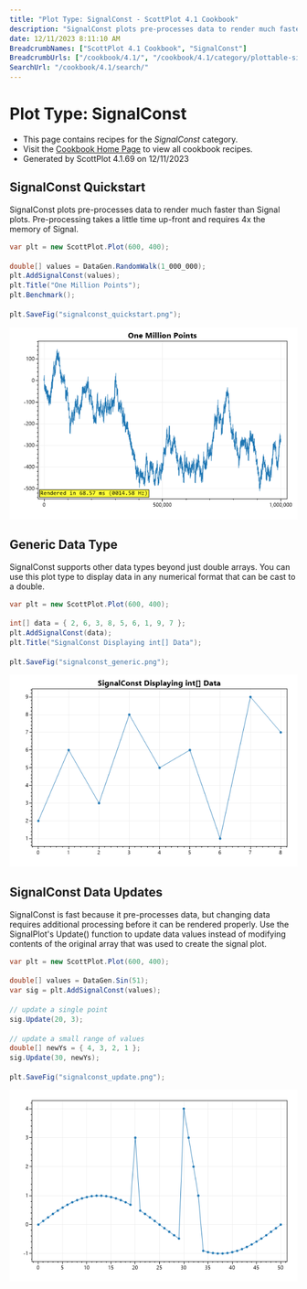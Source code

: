 ```yaml
---
title: "Plot Type: SignalConst - ScottPlot 4.1 Cookbook"
description: "SignalConst plots pre-processes data to render much faster than Signal plots. Pre-processing takes time up-front and requires 4x the memory of Signal."
date: 12/11/2023 8:11:10 AM
BreadcrumbNames: ["ScottPlot 4.1 Cookbook", "SignalConst"]
BreadcrumbUrls: ["/cookbook/4.1/", "/cookbook/4.1/category/plottable-signalconst/"]
SearchUrl: "/cookbook/4.1/search/"
---
```


# Plot Type: SignalConst
* This page contains recipes for the _SignalConst_ category.
* Visit the [Cookbook Home Page](../../) to view all cookbook recipes.
* Generated by ScottPlot 4.1.69 on 12/11/2023
## SignalConst Quickstart

SignalConst plots pre-processes data to render much faster than Signal plots. Pre-processing takes a little time up-front and requires 4x the memory of Signal.

```cs
var plt = new ScottPlot.Plot(600, 400);

double[] values = DataGen.RandomWalk(1_000_000);
plt.AddSignalConst(values);
plt.Title("One Million Points");
plt.Benchmark();

plt.SaveFig("signalconst_quickstart.png");
```

<img src='../../images/signalconst_quickstart.png' class='d-block mx-auto my-5' />


## Generic Data Type

SignalConst supports other data types beyond just double arrays. You can use this plot type to display data in any numerical format that can be cast to a double.

```cs
var plt = new ScottPlot.Plot(600, 400);

int[] data = { 2, 6, 3, 8, 5, 6, 1, 9, 7 };
plt.AddSignalConst(data);
plt.Title("SignalConst Displaying int[] Data");

plt.SaveFig("signalconst_generic.png");
```

<img src='../../images/signalconst_generic.png' class='d-block mx-auto my-5' />


## SignalConst Data Updates

SignalConst is fast because it pre-processes data, but changing data requires additional processing before it can be rendered properly. Use the SignalPlot's Update() function to update data values instead of modifying contents of the original array that was used to create the signal plot.

```cs
var plt = new ScottPlot.Plot(600, 400);

double[] values = DataGen.Sin(51);
var sig = plt.AddSignalConst(values);

// update a single point
sig.Update(20, 3);

// update a small range of values
double[] newYs = { 4, 3, 2, 1 };
sig.Update(30, newYs);

plt.SaveFig("signalconst_update.png");
```

<img src='../../images/signalconst_update.png' class='d-block mx-auto my-5' />



